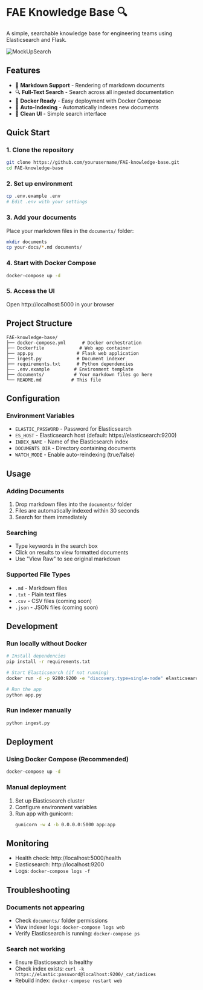 # FAE Knowledge Base 🔍

A simple, searchable knowledge base for engineering teams using Elasticsearch and Flask.

![MockUpSearch](https://github.com/user-attachments/assets/eabb573d-3491-4a1d-809b-91a2aec61091)


## Features

- 📄 **Markdown Support** - Rendering of markdown documents
- 🔍 **Full-Text Search** - Search across all ingested documentation
- 🐳 **Docker Ready** - Easy deployment with Docker Compose
- 📁 **Auto-Indexing** - Automatically indexes new documents
- 🎨 **Clean UI** - Simple search interface

## Quick Start

### 1. Clone the repository
```bash
git clone https://github.com/yourusername/FAE-knowledge-base.git
cd FAE-knowledge-base
```

### 2. Set up environment
```bash
cp .env.example .env
# Edit .env with your settings
```

### 3. Add your documents
Place your markdown files in the `documents/` folder:
```bash
mkdir documents
cp your-docs/*.md documents/
```

### 4. Start with Docker Compose
```bash
docker-compose up -d
```

### 5. Access the UI
Open http://localhost:5000 in your browser

## Project Structure
```
FAE-knowledge-base/
├── docker-compose.yml      # Docker orchestration
├── Dockerfile             # Web app container
├── app.py                # Flask web application
├── ingest.py             # Document indexer
├── requirements.txt      # Python dependencies
├── .env.example         # Environment template
├── documents/           # Your markdown files go here
└── README.md           # This file
```

## Configuration

### Environment Variables
- `ELASTIC_PASSWORD` - Password for Elasticsearch
- `ES_HOST` - Elasticsearch host (default: https://elasticsearch:9200)
- `INDEX_NAME` - Name of the Elasticsearch index
- `DOCUMENTS_DIR` - Directory containing documents
- `WATCH_MODE` - Enable auto-reindexing (true/false)

## Usage

### Adding Documents
1. Drop markdown files into the `documents/` folder
2. Files are automatically indexed within 30 seconds
3. Search for them immediately

### Searching
- Type keywords in the search box
- Click on results to view formatted documents
- Use "View Raw" to see original markdown

### Supported File Types
- `.md` - Markdown files
- `.txt` - Plain text files
- `.csv` - CSV files (coming soon)
- `.json` - JSON files (coming soon)

## Development

### Run locally without Docker
```bash
# Install dependencies
pip install -r requirements.txt

# Start Elasticsearch (if not running)
docker run -d -p 9200:9200 -e "discovery.type=single-node" elasticsearch:8.9.0

# Run the app
python app.py
```

### Run indexer manually
```bash
python ingest.py
```

## Deployment

### Using Docker Compose (Recommended)
```bash
docker-compose up -d
```

### Manual deployment
1. Set up Elasticsearch cluster
2. Configure environment variables
3. Run app with gunicorn:
   ```bash
   gunicorn -w 4 -b 0.0.0.0:5000 app:app
   ```

## Monitoring

- Health check: http://localhost:5000/health
- Elasticsearch: http://localhost:9200
- Logs: `docker-compose logs -f`

## Troubleshooting

### Documents not appearing
- Check `documents/` folder permissions
- View indexer logs: `docker-compose logs web`
- Verify Elasticsearch is running: `docker-compose ps`

### Search not working
- Ensure Elasticsearch is healthy
- Check index exists: `curl -k https://elastic:password@localhost:9200/_cat/indices`
- Rebuild index: `docker-compose restart web`

